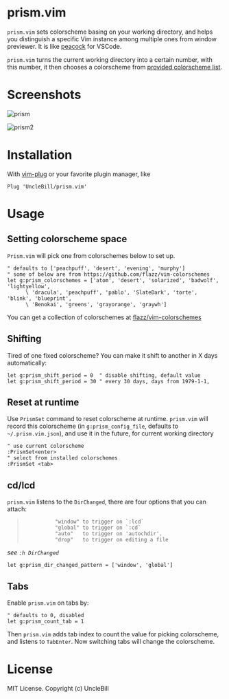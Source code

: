 # prism.vim

`prism.vim` sets colorscheme basing on your working directory, and helps you
distinguish a specific Vim instance among multiple ones from window previewer.
It is like [peacock](https://marketplace.visualstudio.com/items?itemName=johnpapa.vscode-peacock)
for VSCode.

`prism.vim` turns the current working directory into a certain number, with
this number, it then chooses a colorscheme from [provided colorscheme list](#setting-colorscheme-space).

# Screenshots

![prism](https://user-images.githubusercontent.com/1141198/57002193-3068ac00-6bf0-11e9-905c-8b6fd1f961f5.jpg)

![prism2](https://user-images.githubusercontent.com/1141198/57002194-31014280-6bf0-11e9-88d3-008bba970716.jpg)

# Installation

With [vim-plug](https://github.com/junegunn/vim-plug) or your favorite plugin manager, like

```vim
Plug 'UncleBill/prism.vim'
```

# Usage

## Setting colorscheme space

`Prism.vim` will pick one from colorschemes below to set up.

```viml
" defaults to ['peachpuff', 'desert', 'evening', 'murphy']
" some of below are from https://github.com/flazz/vim-colorschemes
let g:prism_colorschemes = ['atom', 'desert', 'solarized', 'badwolf', 'lightyellow',
      \ 'dracula', 'peachpuff', 'pablo', 'SlateDark', 'torte', 'blink', 'blueprint',
      \ 'Benokai', 'greens', 'grayorange', 'graywh']
```

You can get a collection of colorschemes at [flazz/vim-colorschemes](https://github.com/flazz/vim-colorschemes)

## Shifting

Tired of one fixed colorscheme? You can make it shift to another in X days
automatically:

```vim
let g:prism_shift_period = 0  " disable shifting, default value
let g:prism_shift_period = 30 " every 30 days, days from 1979-1-1,
```

## Reset at runtime

Use `PrismSet` command to reset colorscheme at runtime. `prism.vim` will record
this colorscheme (in `g:prism_config_file`, defaults to `~/.prism.vim.json`), and use it in the future, for
current working directory

```
" use current colorscheme
:PrismSet<enter>
" select from installed colorschemes
:PrismSet <tab>
```

## cd/lcd

`prism.vim` listens to the `DirChanged`, there are four options that you can attach:

>				"window" to trigger on `:lcd`
>				"global" to trigger on `:cd`
>				"auto"   to trigger on 'autochdir'.
>				"drop"	 to trigger on editing a file

*see `:h DirChanged`*

```vim
let g:prism_dir_changed_pattern = ['window', 'global']
```

## Tabs

Enable `prism.vim` on tabs by:

```vim
" defaults to 0, disabled
let g:prism_count_tab = 1
```

Then `prism.vim` adds tab index to count the value for picking colorscheme, and
listens to `TabEnter`. Now switching tabs will change the colorscheme.

# License

MIT License. Copyright (c) UncleBill
